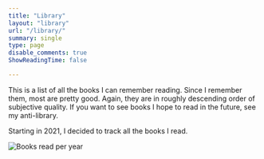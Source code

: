 ```yaml
---
title: "Library"
layout: "library"
url: "/library/"
summary: single
type: page
disable_comments: true
ShowReadingTime: false

---
```


This is a list of all the books I can remember reading. Since I remember them, most are pretty good. Again, they are in roughly descending order of subjective quality. If you want to see books I hope to read in the future, see my anti-library.

Starting in 2021, I decided to track all the books I read.

![Books read per year](/images/books_read_per_year.svg)